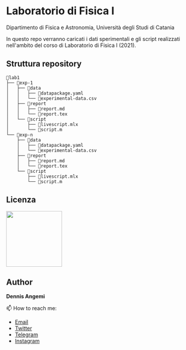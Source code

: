 # Laboratorio di Fisica I
Dipartimento di Fisica e Astronomia, Università degli Studi di Catania

In questo repo verranno caricati i dati sperimentali e gli script realizzati nell'ambito del corso di Laboratorio di Fisica I (2021).

## Struttura repository
```
📂lab1
├── 📂exp-1
│   ├── 📂data
│   │   ├── 📄datapackage.yaml
│   │   └── 📄experimental-data.csv
│   ├── 📂report
│   │   ├── 📄report.md
│   │   └── 📄report.tex
│   └── 📂script
│       ├── 📄livescript.mlx
│       └── 📄script.m
└── 📂exp-n
    ├── 📂data
    │   ├── 📄datapackage.yaml
    │   └── 📄experimental-data.csv
    ├── 📂report
    │   ├── 📄report.md
    │   └── 📄report.tex
    └── 📂script
        ├── 📄livescript.mlx
        └── 📄script.m
```

## Licenza
<a href="https://creativecommons.org/licenses/by/4.0/"><img src="https://upload.wikimedia.org/wikipedia/commons/thumb/1/16/CC-BY_icon.svg/640px-CC-BY_icon.svg.png" width="150"/></a>

## Author
**Dennis Angemi**

📫 How to reach me:
  - [Email](mailto:dennisangemi@gmail.com)
  - [Twitter](https://twitter.com/dennisangemi)
  - [Telegram](https://t.me/dennisangemi)
  - [Instagram](http://instagram.com/dennisangemi)
